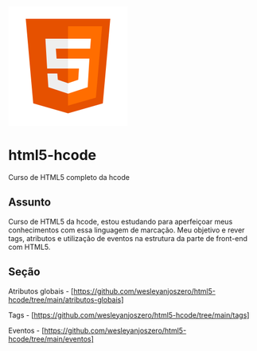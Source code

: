 ![logotipo html5](./image/html5-240.png)

# html5-hcode
Curso de HTML5 completo da hcode

## Assunto
Curso de HTML5 da hcode, estou estudando para aperfeiçoar meus conhecimentos com essa linguagem de marcação. Meu objetivo e rever tags, atributos e utilização de eventos na estrutura da parte de front-end com HTML5.

## Seção
Atributos globais - [https://github.com/wesleyanjoszero/html5-hcode/tree/main/atributos-globais]

Tags - [https://github.com/wesleyanjoszero/html5-hcode/tree/main/tags]

Eventos - [https://github.com/wesleyanjoszero/html5-hcode/tree/main/eventos]